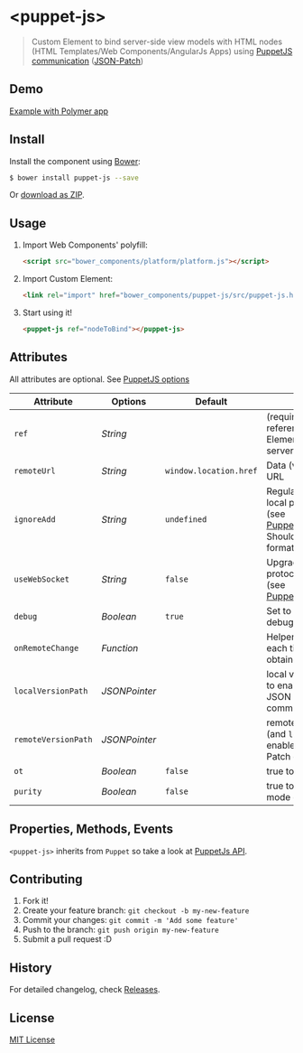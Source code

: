 # &lt;puppet-js&gt;

> Custom Element to bind server-side view models with HTML nodes (HTML Templates/Web Components/AngularJs Apps) using [PuppetJS](https://github.com/PuppetJs/PuppetJs) [communication](https://github.com/PuppetJs/PuppetJs/wiki/Server-communication) ([JSON-Patch](http://tools.ietf.org/html/rfc6902))

## Demo

[Example with Polymer app](http://PuppetJs.github.io/puppet-js/examples/polymer/)

## Install

Install the component using [Bower](http://bower.io/):

```sh
$ bower install puppet-js --save
```

Or [download as ZIP](https://github.com/PuppetJs/puppet-js/archive/master.zip).

## Usage

1. Import Web Components' polyfill:

    ```html
    <script src="bower_components/platform/platform.js"></script>
    ```

2. Import Custom Element:

    ```html
    <link rel="import" href="bower_components/puppet-js/src/puppet-js.html">
    ```

3. Start using it!

    ```html
    <puppet-js ref="nodeToBind"></puppet-js>
    ```

## Attributes
All attributes are optional.
See [PuppetJS options](https://github.com/PuppetJs/PuppetJs#options-constructor-parameters)

Attribute          | Options       | Default                | Description
---                | ---           | ---                    | ---
`ref`              | *String*      |                        | (required) Id or object reference to DOM Element to bind with server
`remoteUrl`        | *String*      | `window.location.href` | Data (view model) server URL
`ignoreAdd`        | *String*      | `undefined`            | Regular expression with local properties to ignore (see [PuppetJS.ignoreAdd](https://github.com/PuppetJs/PuppetJs#ignoring-local-changes-ignoreadd)). Should be given in string format, like `"_.+"`.
`useWebSocket`     | *String*      | `false`                | Upgrade communication protocol to WebSocket (see [PuppetJS.useWebSocket](https://github.com/PuppetJs/PuppetJs#upgrading-to-websocket-usewebsocket))
`debug`            | *Boolean*     | `true`                 | Set to true to enable debugging mode
`onRemoteChange`   | *Function*    |                        | Helper callback triggered each time a patch is obtained from server
`localVersionPath` | *JSONPointer* |                        | local version path, set it to enable Versioned JSON Patch communication
`remoteVersionPath`| *JSONPointer* |                        | remote version path, set it (and `localVersionPath`) to enable Versioned JSON Patch communication
`ot`               | *Boolean*     | `false`                | true to enable OT
`purity`           | *Boolean*     | `false`                | true to enable purist mode of OT

## Properties, Methods, Events

`<puppet-js>` inherits from `Puppet` so take a look at [PuppetJs API](https://github.com/PuppetJs/PuppetJs).

## Contributing

1. Fork it!
2. Create your feature branch: `git checkout -b my-new-feature`
3. Commit your changes: `git commit -m 'Add some feature'`
4. Push to the branch: `git push origin my-new-feature`
5. Submit a pull request :D

## History

For detailed changelog, check [Releases](https://github.com/PuppetJs/puppet-js/releases).

## License

[MIT License](http://opensource.org/licenses/MIT)
